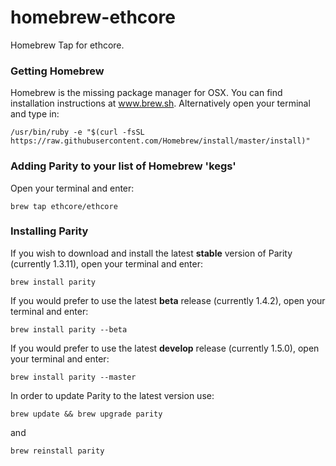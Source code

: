 # homebrew-ethcore
Homebrew Tap for ethcore.

### Getting Homebrew

Homebrew is the missing package manager for OSX. You can find installation instructions at www.brew.sh. Alternatively open your terminal and type in:

```
/usr/bin/ruby -e "$(curl -fsSL https://raw.githubusercontent.com/Homebrew/install/master/install)"
```

### Adding Parity to your list of Homebrew 'kegs'

Open your terminal and enter:

```
brew tap ethcore/ethcore
```

### Installing Parity

If you wish to download and install the latest **stable** version of Parity (currently 1.3.11), open your terminal and enter:

```
brew install parity
```

If you would prefer to use the latest **beta** release (currently 1.4.2), open your terminal and enter:

```
brew install parity --beta
```

If you would prefer to use the latest **develop** release (currently 1.5.0), open your terminal and enter:

```
brew install parity --master
```

In order to update Parity to the latest version use:

```
brew update && brew upgrade parity
```

and

```
brew reinstall parity
```
